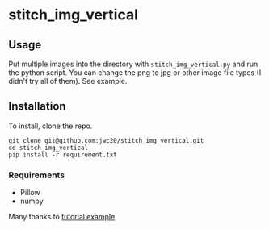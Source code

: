 # stitch_img_vertical

## Usage

Put multiple images into the directory with `stitch_img_vertical.py` and run the python script.
You can change the png to jpg or other image file types (I didn't try all of them).
See example.

## Installation

To install, clone the repo.

```
git clone git@github.com:jwc20/stitch_img_vertical.git
cd stitch_img_vertical
pip install -r requirement.txt
```

### Requirements

- Pillow
- numpy

Many thanks to [tutorial example](https://www.tutorialexample.com/combine-images-to-one-image-horizontally-and-vertically-using-python-pillow-a-step-guide-pillow-tutorial/)
